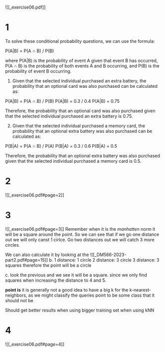 ![[_exercise06.pdf]]
# 1
To solve these conditional probability questions, we can use the formula:

P(A|B) = P(A ∩ B) / P(B)

where P(A|B) is the probability of event A given that event B has occurred, P(A ∩ B) is the probability of both events A and B occurring, and P(B) is the probability of event B occurring.

1.  Given that the selected individual purchased an extra battery, the probability that an optional card was also purchased can be calculated as:

P(A|B) = P(A ∩ B) / P(B) 
P(A|B) = 0.3 / 0.4 
P(A|B) = 0.75

Therefore, the probability that an optional card was also purchased given that the selected individual purchased an extra battery is 0.75.

2.  Given that the selected individual purchased a memory card, the probability that an optional extra battery was also purchased can be calculated as:

P(B|A) = P(A ∩ B) / P(A) 
P(B|A) = 0.3 / 0.6 
P(B|A) = 0.5

Therefore, the probability that an optional extra battery was also purchased given that the selected individual purchased a memory card is 0.5.


# 2
![[_exercise06.pdf#page=2]]


# 3
![[_exercise06.pdf#page=3]]
Remember when it is the _manhatten_ norm it will be a square around the point. So we can see that if we go one distance out we will only canst 1 cirlce. Go two distances out we will catch 3 more circles.

We can also calculate it by looking at the ![[_DM566-2023-part2.pdf#page=15]]
b.
1 distance: 1 circle
2 distance: 3 circle
3 distance: 3 squares
therefore the point will be a circle

c.
look the previous and we see it will be a square. since we only find squares when increasing the distance to 4 and 5.

**point is** it is generally not a good idea to have a big k for the k-nearest-neighbors, as we might classify the queries point to be some class that it should not be

Should get better results when using bigger training set when using kNN

# 4
![[_exercise06.pdf#page=4]]
